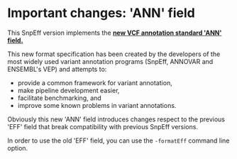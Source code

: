 # Important changes: 'ANN' field

This SnpEff version implements the [**new VCF annotation standard 'ANN' field.**](adds/VCFannotationformat_v1.0.pdf)

This new format specification has been created by the developers of the most widely used variant annotation programs (SnpEff, ANNOVAR and ENSEMBL's VEP)
and attempts to:

* provide a common framework for variant annotation,
* make pipeline development easier,
* facilitate benchmarking, and
* improve some known problems in variant annotations.

Obviously this new 'ANN' field introduces changes respect to the previous 'EFF' field that break compatibility with previous SnpEff versions.

In order to use the old 'EFF' field, you can use the `-formatEff` command line option.